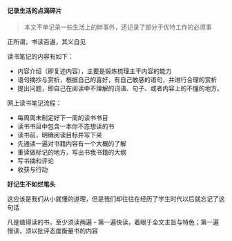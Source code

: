 #### 记录生活的点滴碎片

> 本文不单记录一些生活上的碎事外，还记录了部分于优特工作的必须事

正所谓，书读百遍，其义自见

读书笔记的内容有如下：

- 内容介绍（即复述内容），主要是锻炼梳理主干内容的能力
- 语句摘抄与赏析，根据自己的喜好，有自己敏感的语句，并进行合理的赏析
- 提出问题，即自己在阅读中不理解的词语、句子、或者内容上的不懂的地方。



网上读书笔记流程：

- 每周周未制定好下一周的读书书目
- 读书书目中包含一本你不态想读的书
- 读书前，明确阅读目标并写下来
- 先通读一遍对书籍内容有一个大概的了解
- 重读做标记的地方，写出书我书籍的大纲
- 写书摘和评论
- 收获与行动



**好记生不如烂笔头**

这应该是我们从小就懂的道理，但是我们却往往在经历了学生时代以后就忘记了这句话

凡是值得读的书，至少须读两遍 - 第一遍快读，着眼于全文主旨与特色；第一遍慢读，须以批评态度衡量书的内容